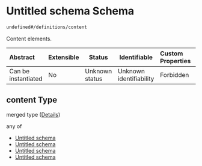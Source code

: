 # Untitled schema Schema

```txt
undefined#/definitions/content
```

Content elements.


| Abstract            | Extensible | Status         | Identifiable            | Custom Properties | Additional Properties | Access Restrictions | Defined In                                                              |
| :------------------ | ---------- | -------------- | ----------------------- | :---------------- | --------------------- | ------------------- | ----------------------------------------------------------------------- |
| Can be instantiated | No         | Unknown status | Unknown identifiability | Forbidden         | Allowed               | none                | [JTFSchema.schema.json\*](JTFSchema.schema.json "open original schema") |

## content Type

merged type ([Details](jtfschema-definitions-content.md))

any of

-   [Untitled schema](jtfschema-definitions-content-anyof-0.md "check type definition")
-   [Untitled schema](jtfschema-definitions-content-anyof-1.md "check type definition")
-   [Untitled schema](jtfschema-definitions-content-anyof-2.md "check type definition")
-   [Untitled schema](jtfschema-definitions-content-anyof-3.md "check type definition")
